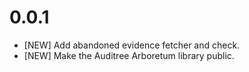 # 0.0.1

- [NEW] Add abandoned evidence fetcher and check.
- [NEW] Make the Auditree Arboretum library public.
